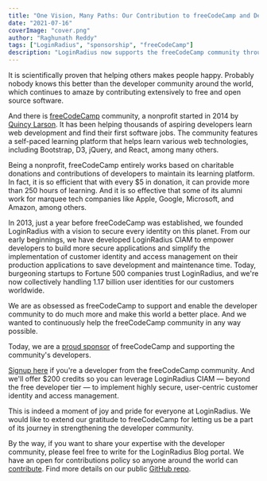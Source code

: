 ```yaml
---
title: "One Vision, Many Paths: Our Contribution to freeCodeCamp and Developer Community"
date: "2021-07-16"
coverImage: "cover.png"
author: "Raghunath Reddy"
tags: ["LoginRadius", "sponsorship", "freeCodeCamp"]
description: "LoginRadius now supports the freeCodeCamp community through a sponsorship program. We also offer $200 credits to freeCodeCamp developers to help them rapidly implement world-class customer identity and access management in their applications."
---
```


It is scientifically proven that helping others makes people happy. Probably nobody knows this better than the developer community around the world, which continues to amaze by contributing extensively to free and open source software.

And there is [freeCodeCamp](https://www.freecodecamp.org/) community, a nonprofit started in 2014 by [Quincy Larson](https://twitter.com/ossia). It has been helping thousands of aspiring developers learn web development and find their first software jobs. The community features a self-paced learning platform that helps learn various web technologies, including Bootstrap, D3, jQuery, and React, among many others.

Being a nonprofit, freeCodeCamp entirely works based on charitable donations and contributions of developers to maintain its learning platform. In fact, it is so efficient that with every $5 in donation, it can provide more than 250 hours of learning. And it is so effective that some of its alumni work for marquee tech companies like Apple, Google, Microsoft, and Amazon, among others.

In 2013, just a year before freeCodeCamp was established, we founded LoginRadius with a vision to secure every identity on this planet. From our early beginnings, we have developed LoginRadius CIAM to empower developers to build more secure applications and simplify the implementation of customer identity and access management on their production applications to save development and maintenance time. Today, burgeoning startups to Fortune 500 companies trust LoginRadius, and we're now collectively handling 1.17 billion user identities for our customers worldwide.

We are as obsessed as freeCodeCamp to support and enable the developer community to do much more and make this world a better place. And we wanted to continuously help the freeCodeCamp community in any way possible.

Today, we are a [proud sponsor](https://www.freecodecamp.org/news/sponsors/) of freeCodeCamp and supporting the community's developers. 

[Signup here](https://accounts.loginradius.com/auth.aspx?action=register) if you're a developer from the freeCodeCamp community. And we'll offer $200 credits so you can leverage LoginRadius CIAM — beyond the free developer tier — to implement highly secure, user-centric customer identity and access management.

This is indeed a moment of joy and pride for everyone at LoginRadius. We would like to extend our gratitude to freeCodeCamp for letting us be a part of its journey in strengthening the developer community.

By the way, if you want to share your expertise with the developer community, please feel free to write for the LoginRadius Blog portal. We have an open for contributions policy so anyone around the world can [contribute](https://github.com/LoginRadius/engineering-portal/blob/master/CONTRIBUTING.md). Find more details on our public [GitHub repo](https://github.com/LoginRadius/engineering-portal).

